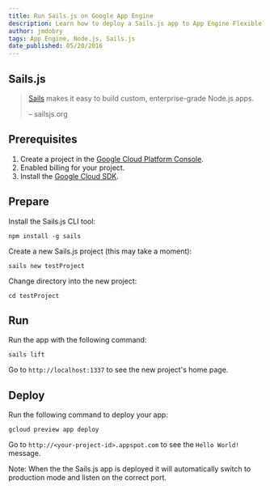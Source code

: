```yaml
---
title: Run Sails.js on Google App Engine
description: Learn how to deploy a Sails.js app to App Engine Flexible Environment
author: jmdobry
tags: App Engine, Node.js, Sails.js
date_published: 05/20/2016
---
```

## Sails.js

> [Sails](http://sailsjs.org/) makes it easy to build custom, enterprise-grade
> Node.js apps.
>
> – sailsjs.org

## Prerequisites

1. Create a project in the [Google Cloud Platform Console](https://console.cloud.google.com/).
1. Enabled billing for your project.
1. Install the [Google Cloud SDK](https://cloud.google.com/sdk/).

## Prepare

Install the Sails.js CLI tool:

    npm install -g sails

Create a new Sails.js project (this may take a moment):

    sails new testProject

Change directory into the new project:

    cd testProject

## Run

Run the app with the following command:

    sails lift

Go to `http://localhost:1337` to see the new project's home page.

## Deploy

Run the following command to deploy your app:

    gcloud preview app deploy

Go to `http://<your-project-id>.appspot.com` to see the `Hello World!` message.

Note: When the the Sails.js app is deployed it will automatically switch to
production mode and listen on the correct port.
